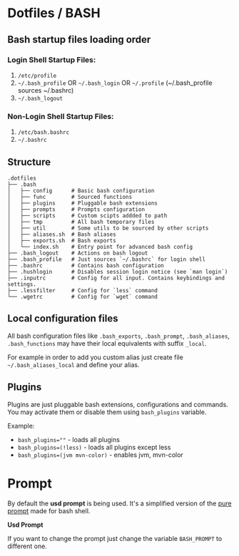 # Dotfiles / BASH

## Bash startup files loading order

### Login Shell Startup Files:

1. `/etc/profile`
2. `~/.bash_profile` OR `~/.bash_login` OR `~/.profile` (~/.bash_profile sources ~/.bashrc)
3. `~/.bash_logout`

### Non-Login Shell Startup Files:

1. `/etc/bash.bashrc`
2. `~/.bashrc`

## Structure

```
.dotfiles
├── .bash
│   ├── config      # Basic bash configuration
│   ├── func        # Sourced functions
│   ├── plugins     # Pluggable bash extensions
│   ├── prompts     # Prompts configuration
│   ├── scripts     # Custom scipts addded to path
│   ├── tmp         # All bash temporary files
│   ├── util        # Some utils to be sourced by other scripts
│   ├── aliases.sh  # Bash aliases
│   ├── exports.sh  # Bash exports
│   └── index.sh    # Entry point for advanced bash config
├── .bash_logout    # Actions on bash logout
├── .bash_profile   # Just sources `~/.bashrc` for login shell
├── .bashrc         # Contains bash configuration
├── .hushlogin      # Disables session login notice (see `man login`)
├── .inputrc        # Config for all input. Contains keybindings and settings.
├── .lessfilter     # Config for `less` command
└── .wgetrc         # Config for `wget` command
```

## Local configuration files

All bash configuration files like `.bash_exports`, `.bash_prompt`, `.bash_aliases`, `.bash_functions`
may have their local equivalents with suffix `_local`.

For example in order to add you custom alias just create file `~/.bash_aliases_local` and define your alias.

## Plugins

Plugins are just pluggable bash extensions, configurations and commands.
You may activate them or disable them using `bash_plugins` variable.

Example:
- `bash_plugins=""` - loads all plugins
- `bash_plugins=(!less)` - loads all plugins except less
- `bash_plugins=(jvm mvn-color)` - enables jvm, mvn-color

# Prompt

By default the **usd prompt** is being used. It's a simplified version of the [pure prompt](https://github.com/sindresorhus/pure) made for bash shell.

**Usd Prompt**

If you want to change the prompt just change the variable `BASH_PROMPT` to different one.
